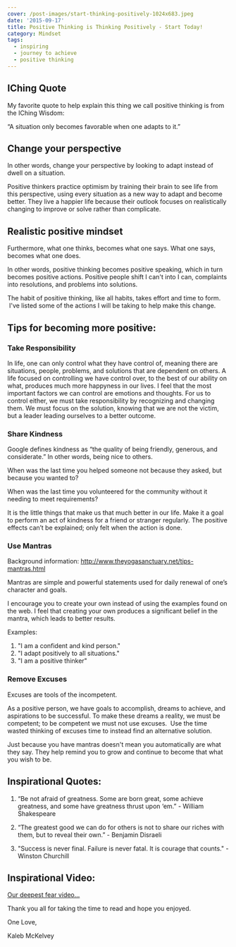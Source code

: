 ```yaml
---
cover: /post-images/start-thinking-positively-1024x683.jpeg
date: '2015-09-17'
title: Positive Thinking is Thinking Positively - Start Today!
category: Mindset
tags:
  - inspiring
  - journey to achieve
  - positive thinking
---
```

## IChing Quote

My favorite quote to help explain this thing we call positive thinking is from the IChing Wisdom: 

“A situation only becomes favorable when one adapts to it.” 

## Change your perspective

In other words, change your perspective by looking to adapt instead of dwell on a situation. 

Positive thinkers practice optimism by training their brain to see life from this perspective, using every situation as a new way to adapt and become better. They live a happier life because their outlook focuses on realistically changing to improve or solve rather than complicate. 

## Realistic positive mindset

Furthermore, what one thinks, becomes what one says. What one says, becomes what one does.  

In other words, positive thinking becomes positive speaking, which in turn becomes positive actions. Positive people shift I can't into I can, complaints into resolutions, and problems into solutions. 

The habit of positive thinking, like all habits, takes effort and time to form.  I've listed some of the actions I will be taking to help make this change. 

## **Tips for becoming more positive:**

### Take Responsibility

In life, one can only control what they have control of, meaning there are situations, people, problems, and solutions that are dependent on others. A life focused on controlling we have control over, to the best of our ability on what, produces much more happyness in our lives. I feel that the most important factors we can control are emotions and thoughts. For us to control either, we must take responsibility by recognizing and changing them. We must focus on the solution, knowing that we are not the victim, but a leader leading ourselves to a better outcome. 

### Share Kindness

Google defines kindness as “the quality of being friendly, generous, and considerate.” In other words, being nice to others. 

When was the last time you helped someone not because they asked, but because you wanted to? 

When was the last time you volunteered for the community without it needing to meet requirements? 

It is the little things that make us that much better in our life. Make it a goal to perform an act of kindness for a friend or stranger regularly. The positive effects can’t be explained; only felt when the action is done. 

### Use Mantras

Background information:
<http://www.theyogasanctuary.net/tips-mantras.html>

Mantras are simple and powerful statements used for daily renewal of one’s character and goals. 

I encourage you to create your own instead of using the examples found on the web. I feel that creating your own produces a significant belief in the mantra, which leads to better results. 

Examples: 
1. "I am a confident and kind person." 
2. "I adapt positively to all situations." 
3. "I am a positive thinker" 

### Remove Excuses
Excuses are tools of the incompetent. 

As a positive person, we have goals to accomplish, dreams to achieve, and aspirations to be successful. To make these dreams a reality, we must be competent; to be competent we must not use excuses.  Use the time wasted thinking of excuses time to instead find an alternative solution. 
    
    
Just because you have mantras doesn't mean you automatically are what they say. They help remind you to grow and continue to become that what you wish to be.

## Inspirational Quotes:

1. “Be not afraid of greatness. Some are born great, some achieve greatness, and some have greatness thrust upon ‘em.” - William Shakespeare 

2. “The greatest good we can do for others is not to share our riches with them, but to reveal their own.” - Benjamin Disraeli 

3. "Success is never final. Failure is never fatal. It is courage that counts." - Winston Churchill 

## Inspirational Video:

[Our deepest fear video...](https://www.youtube.com/watch?v=3a6hseqJ5h4) 

Thank you all for taking the time to read and hope you enjoyed. 

One Love, 

Kaleb McKelvey
